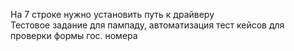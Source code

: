 На 7 строке нужно установить путь к драйверу  
Тестовое задание для пампаду, автоматизация тест кейсов для проверки формы гос. номера
